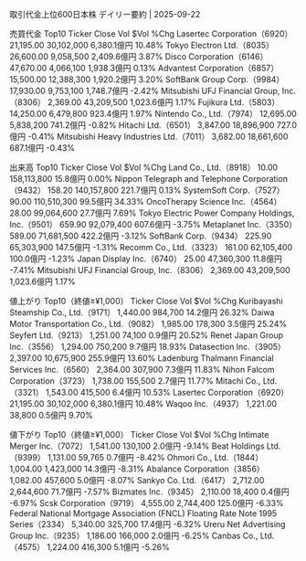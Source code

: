 取引代金上位600日本株 デイリー要約 | 2025-09-22



売買代金 Top10
Ticker	Close	Vol	$Vol	%Chg
Lasertec Corporation（6920）	21,195.00	30,102,000	6,380.1億円	10.48%
Tokyo Electron Ltd.（8035）	26,600.00	9,058,500	2,409.6億円	3.87%
Disco Corporation（6146）	47,670.00	4,066,100	1,938.3億円	0.13%
Advantest Corporation（6857）	15,500.00	12,388,300	1,920.2億円	3.20%
SoftBank Group Corp.（9984）	17,930.00	9,753,100	1,748.7億円	-2.42%
Mitsubishi UFJ Financial Group, Inc.（8306）	2,369.00	43,209,500	1,023.6億円	1.17%
Fujikura Ltd.（5803）	14,250.00	6,479,800	923.4億円	1.97%
Nintendo Co., Ltd.（7974）	12,695.00	5,838,200	741.2億円	-0.82%
Hitachi Ltd.（6501）	3,847.00	18,896,900	727.0億円	-0.41%
Mitsubishi Heavy Industries Ltd.（7011）	3,682.00	18,661,600	687.1億円	-0.43%

出来高 Top10
Ticker	Close	Vol	$Vol	%Chg
Land Co., Ltd.（8918）	10.00	158,113,800	15.8億円	0.00%
Nippon Telegraph and Telephone Corporation（9432）	158.20	140,157,800	221.7億円	0.13%
SystemSoft Corp.（7527）	90.00	110,510,300	99.5億円	34.33%
OncoTherapy Science Inc.（4564）	28.00	99,064,600	27.7億円	7.69%
Tokyo Electric Power Company Holdings, Inc.（9501）	659.90	92,079,400	607.6億円	-3.75%
Metaplanet Inc.（3350）	589.00	71,681,500	422.2億円	-3.12%
SoftBank Corp.（9434）	225.90	65,303,900	147.5億円	-1.31%
Recomm Co., Ltd.（3323）	161.00	62,105,400	100.0億円	-1.23%
Japan Display Inc.（6740）	25.00	47,360,300	11.8億円	-7.41%
Mitsubishi UFJ Financial Group, Inc.（8306）	2,369.00	43,209,500	1,023.6億円	1.17%

値上がり Top10（終値≥¥1,000）
Ticker	Close	Vol	$Vol	%Chg
Kuribayashi Steamship Co., Ltd.（9171）	1,440.00	984,700	14.2億円	26.32%
Daiwa Motor Transportation Co., Ltd.（9082）	1,985.00	178,300	3.5億円	25.24%
Seyfert Ltd.（9213）	1,251.00	74,100	0.9億円	20.52%
Renet Japan Group Inc.（3556）	1,294.00	750,200	9.7億円	18.93%
Datasection Inc.（3905）	2,397.00	10,675,900	255.9億円	13.60%
Ladenburg Thalmann Financial Services Inc.（6560）	2,364.00	307,900	7.3億円	11.83%
Nihon Falcom Corporation（3723）	1,738.00	155,500	2.7億円	11.77%
Mitachi Co., Ltd.（3321）	1,543.00	415,500	6.4億円	10.53%
Lasertec Corporation（6920）	21,195.00	30,102,000	6,380.1億円	10.48%
Waqoo Inc.（4937）	1,221.00	38,800	0.5億円	9.70%

値下がり Top10（終値≥¥1,000）
Ticker	Close	Vol	$Vol	%Chg
Intimate Merger Inc.（7072）	1,541.00	130,100	2.0億円	-9.14%
Beat Holdings Ltd.（9399）	1,131.00	59,765	0.7億円	-8.42%
Ohmori Co., Ltd.（1844）	1,004.00	1,423,000	14.3億円	-8.31%
Abalance Corporation（3856）	1,082.00	457,600	5.0億円	-8.07%
Sankyo Co. Ltd.（6417）	2,712.00	2,644,600	71.7億円	-7.57%
Bizmates Inc.（9345）	2,110.00	18,400	0.4億円	-6.97%
Scsk Corporation（9719）	4,555.00	2,744,400	125.0億円	-6.33%
Federal National Mortgage Association (FNCL) Floating Rate Note 1995 Series（2334）	5,340.00	325,700	17.4億円	-6.32%
Ureru Net Advertising Group Inc.（9235）	1,186.00	166,000	2.0億円	-6.25%
Canbas Co., Ltd.（4575）	1,224.00	416,300	5.1億円	-5.26%
